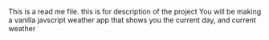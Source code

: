 This is a read me file. this is for description of the project
You will be making a vanilla javscript weather app that shows you the current day, and current weather